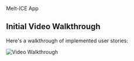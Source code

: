 Melt-ICE App

## Initial Video Walkthrough

Here's a walkthrough of implemented user stories:

<img src='https://github.com/skq8614/Parstegram/blob/master/parstegramwalkthrough.gif' title='Video Walkthrough' width='' alt='Video Walkthrough' />


